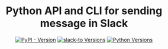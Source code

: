 <h1 align="center">Python API and CLI for sending message in Slack</h1>

<p align="center">
    <a href="https://pypi.org/project/toslack/">
        <img alt="PyPI - Version" src="https://img.shields.io/pypi/v/toslack"></a>
    <a href="https://pypi.org/project/slack-sdk/">
        <img alt="slack-to Versions" src="https://img.shields.io/badge/slack--sdk-%3E%3D3.31.0-red"></a>
    <a href="https://pypi.org/project/toslack/">
        <img alt="Python Versions" src="https://img.shields.io/pypi/pyversions/toslack.svg"></a>
</p>

